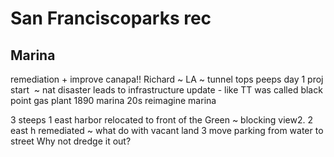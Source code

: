 # San Franciscoparks rec

## Marina

remediation + improve
canapa!!
Richard ~ LA ~ tunnel tops peeps
day 1 proj start  ~
nat disaster leads to infrastructure update - like TT
was called black point
gas plant 1890 marina 20s
reimagine marina

3 steeps
1 east harbor relocated to front of the Green ~ blocking view2.
2 east h remediated ~ what do with vacant land
3 move parking from water to street
Why not dredge it out?